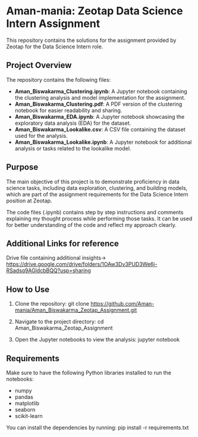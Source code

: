 # Aman-mania: Zeotap Data Science Intern Assignment

This repository contains the solutions for the assignment provided by Zeotap for the Data Science Intern role.

## Project Overview

The repository contains the following files:
- **Aman_Biswakarma_Clustering.ipynb**: A Jupyter notebook containing the clustering analysis and model implementation for the assignment.
- **Aman_Biswakarma_Clustering.pdf**: A PDF version of the clustering notebook for easier readability and sharing.
- **Aman_Biswakarma_EDA.ipynb**: A Jupyter notebook showcasing the exploratory data analysis (EDA) for the dataset.
- **Aman_Biswakarma_Lookalike.csv**: A CSV file containing the dataset used for the analysis.
- **Aman_Biswakarma_Lookalike.ipynb**: A Jupyter notebook for additional analysis or tasks related to the lookalike model.

## Purpose

The main objective of this project is to demonstrate proficiency in data science tasks, including data exploration, clustering, and building models, which are part of the assignment requirements for the Data Science Intern position at Zeotap.

The code files (.ipynb) contains step by step instructions and comments explaining my thought process while performing those tasks. It can be used for better understanding of the code and reflect my approach clearly.

## Additional Links for reference 
Drive file containing additional insights-> https://drive.google.com/drive/folders/1OAw3Dv3PUD3We6j-RSadsq9AGldcbBQQ?usp=sharing

## How to Use

1. Clone the repository:
git clone https://github.com/Aman-mania/Aman_Biswakarma_Zeotap_Assignment.git


2. Navigate to the project directory:
cd Aman_Biswakarma_Zeotap_Assignment


3. Open the Jupyter notebooks to view the analysis:
jupyter notebook


## Requirements

Make sure to have the following Python libraries installed to run the notebooks:
- numpy
- pandas
- matplotlib
- seaborn
- scikit-learn

You can install the dependencies by running:
pip install -r requirements.txt
